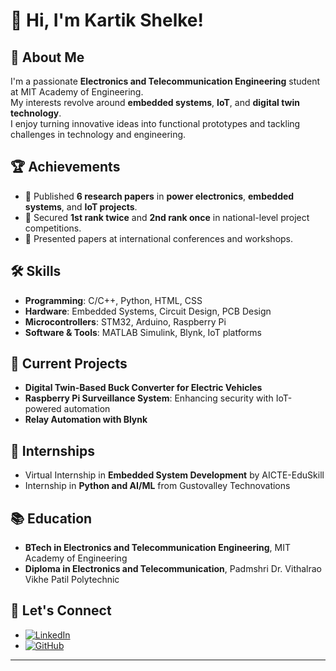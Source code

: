 # 👋 Hi, I'm Kartik Shelke!  

## 🚀 About Me  
I'm a passionate **Electronics and Telecommunication Engineering** student at MIT Academy of Engineering.  
My interests revolve around **embedded systems**, **IoT**, and **digital twin technology**.  
I enjoy turning innovative ideas into functional prototypes and tackling challenges in technology and engineering.  

## 🏆 Achievements  
- 📜 Published **6 research papers** in **power electronics**, **embedded systems**, and **IoT projects**.  
- 🥇 Secured **1st rank twice** and **2nd rank once** in national-level project competitions.  
- 🌟 Presented papers at international conferences and workshops.  

## 🛠 Skills  
- **Programming**: C/C++, Python, HTML, CSS  
- **Hardware**: Embedded Systems, Circuit Design, PCB Design  
- **Microcontrollers**: STM32, Arduino, Raspberry Pi  
- **Software & Tools**: MATLAB Simulink, Blynk, IoT platforms  

## 🌱 Current Projects  
- **Digital Twin-Based Buck Converter for Electric Vehicles**  
- **Raspberry Pi Surveillance System**: Enhancing security with IoT-powered automation  
- **Relay Automation with Blynk**  

## 💼 Internships  
- Virtual Internship in **Embedded System Development** by AICTE-EduSkill  
- Internship in **Python and AI/ML** from Gustovalley Technovations  

## 📚 Education  
- **BTech in Electronics and Telecommunication Engineering**, MIT Academy of Engineering  
- **Diploma in Electronics and Telecommunication**, Padmshri Dr. Vithalrao Vikhe Patil Polytechnic  

## 🔗 Let's Connect  
- [![LinkedIn](https://img.shields.io/badge/LinkedIn-0077B5?style=for-the-badge&logo=linkedin&logoColor=white)](https://www.linkedin.com/)  
- [![GitHub](https://img.shields.io/badge/GitHub-181717?style=for-the-badge&logo=github&logoColor=white)](https://github.com/)  

---
